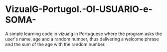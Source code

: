 # VizualG-Portugol.-Ol-USUARIO-e-SOMA-
A simple learning code in vizualg in Portuguese where the program asks the user's name, age and a random number, thus delivering a welcome phrase and the sum of the age with the random number.
